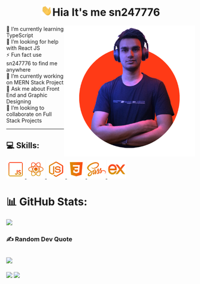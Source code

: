 <h1 align="center"><img src="wave.gif" width="30px">Hia It's me sn247776</h1>

<img align="right" width="350px" src="about.png"/>

🌱 I’m currently learning TypeScript
<br>🤝 I’m looking for help with React JS
<br>⚡ Fun fact use sn247776 to find me anywhere
<br>🔭 I’m currently working on MERN Stack Project
<br>💬 Ask me about Front End and Graphic Designing 
<br>👯 I’m looking to collaborate on Full Stack Projects
<br>
<hr>

## 💻 Skills:
<a href="https://www.javascript.com/" target="_blank"> <img src="icons/js.png" alt="js"  height="50"/> </a>
<a href="https://reactjs.org/" target="_blank"> <img src="icons/react.png" alt="reactjs" height="50"/> </a>
<a href="https://nodejs.org/" target="_blank"> <img src="icons/node.png" alt="nodejs"  height="50"/> </a>
<a href="https://developer.mozilla.org/en-US/docs/Web/CSS" target="_blank"> <img src="icons/css.png" alt="css"  height="50"/> </a>
<a href="https://sass-lang.com/" target="_blank"> <img src="icons/sass.png" alt="sass" height="50"/> </a>
<a href="https://expressjs.com/" target="_blank"> <img src="icons/express.png" alt="express"  height="50"/> </a>


# 📊 GitHub Stats:
![](https://github-readme-streak-stats.herokuapp.com/?user=sn247776&theme=vision-friendly-dark&hide_border=false)
### ✍️ Random Dev Quote
![](https://quotes-github-readme.vercel.app/api?type=horizontal&theme=gruvbox)
---
![](https://github-readme-stats.vercel.app/api?username=sn247776&theme=vision-friendly-dark&hide_border=false&include_all_commits=false&count_private=false)
![](https://github-readme-stats.vercel.app/api/top-langs/?username=sn247776&theme=vision-friendly-dark&hide_border=false&include_all_commits=false&count_private=false&layout=compact)